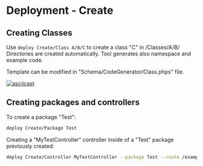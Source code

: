 Deployment - Create
===================

## Creating Classes

Use `deploy Create/Class A/B/C` to create a class "C" in /Classes/A/B/
Directories are created automatically.
Tool generates also namespace and example code.

Template can be modified in "Schema/CodeGenerator/Class.phps" file.

[![asciicast](https://asciinema.org/a/ec5mip3t4l3ymutg1wcj6asvq.png)](https://asciinema.org/a/ec5mip3t4l3ymutg1wcj6asvq)

## Creating packages and controllers

To create a package "Test":

```bash
deploy Create/Package Test
```

Creating a "MyTestController" controller inside of a "Test" package previously created:

```bash
deploy Create/Controller MyTestController --package Test --route /example,[:myVariable]
```

